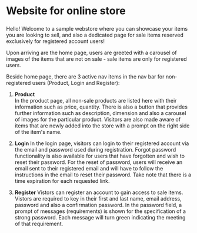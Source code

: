 # Website for online store
###


###

Hello! Welcome to a sample webstore where you can showcase your items you are looking to sell, and also a dedicated page for sale items reserved exclusively
for registered account users!

Upon arriving are the home page, users are greeted with a carousel of images of the items that are not on sale - sale items are only for registered users.

Beside home page, there are 3 active nav items in the nav bar for non-registered users (Product, Login and Register):

1. **Product**  
In the product page, all non-sale products are listed here with their information such as price, quantity. There is also a button that provides further information
such as description, dimension and also a carousel of images for the particular product. Visitors are also made aware of items that are newly added into the store with a prompt on the right side
of the item's name.

2. **Login**
In the login page, visitors can login to their registered account via the email and password used during registration. Forgot password functionality is also available for users that have forgotten and wish to reset their password. For the reset of password, users will receive an email sent to their registered email and will have to follow the instructions in the email to reset their password. Take note that there is a time expiration for each requested link.  

3. **Register**
Vistors can register an account to gain access to sale items. Vistors are required to key in their first and last name, email address, password and also a confirmation password. In the password field, a prompt of messages (requirements) is shown for the specification of a strong password. Each message will turn green indicating the meeting of that requirement. 





